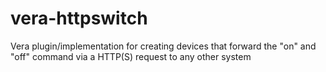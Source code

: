 # vera-httpswitch
Vera plugin/implementation for creating devices that forward the "on" and "off" command via a HTTP(S) request to any other system

